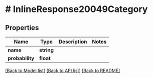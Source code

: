 # # InlineResponse20049Category

## Properties

Name | Type | Description | Notes
------------ | ------------- | ------------- | -------------
**name** | **string** |  | 
**probability** | **float** |  | 

[[Back to Model list]](../../README.md#documentation-for-models) [[Back to API list]](../../README.md#documentation-for-api-endpoints) [[Back to README]](../../README.md)



